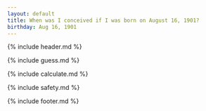 ```yaml
---
layout: default
title: When was I conceived if I was born on August 16, 1901?
birthday: Aug 16, 1901
---
```


{% include header.md %}

{% include guess.md %}

{% include calculate.md %}

{% include safety.md %}

{% include footer.md %}



